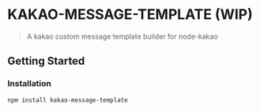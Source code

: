 # KAKAO-MESSAGE-TEMPLATE (WIP)
> A kakao custom message template builder for node-kakao

## Getting Started

### Installation
```
npm install kakao-message-template
```